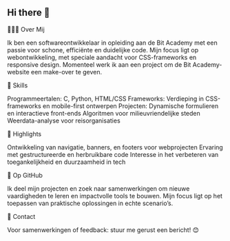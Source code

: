 ## Hi there 👋

👩🏽‍💻 Over Mij

Ik ben een softwareontwikkelaar in opleiding aan de Bit Academy met een passie voor schone, efficiënte en duidelijke code. Mijn focus ligt op webontwikkeling, met speciale aandacht voor CSS-frameworks en responsive design. Momenteel werk ik aan een project om de Bit Academy-website een make-over te geven.

🌟 Skills

Programmeertalen: C, Python, HTML/CSS Frameworks: Verdieping in CSS-frameworks en mobile-first ontwerpen Projecten: Dynamische formulieren en interactieve front-ends Algoritmen voor milieuvriendelijke steden Weerdata-analyse voor reisorganisaties

📌 Highlights

Ontwikkeling van navigatie, banners, en footers voor webprojecten Ervaring met gestructureerde en herbruikbare code Interesse in het verbeteren van toegankelijkheid en duurzaamheid in tech

🎯 Op GitHub

Ik deel mijn projecten en zoek naar samenwerkingen om nieuwe vaardigheden te leren en impactvolle tools te bouwen. Mijn focus ligt op het toepassen van praktische oplossingen in echte scenario’s.

💬 Contact

Voor samenwerkingen of feedback: stuur me gerust een bericht! 😊
